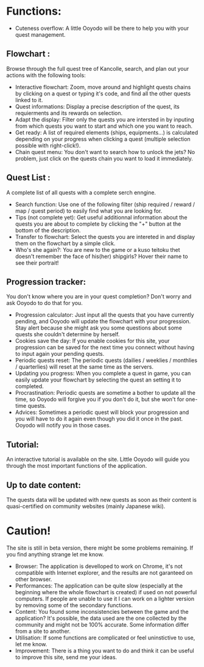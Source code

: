 # Functions:

* Cuteness overflow: A little Ooyodo will be there to help you with your quest management.

## Flowchart : 
Browse through the full quest tree of Kancolle, search, and plan out your actions with the following tools:
* Interactive flowchart: Zoom, move around and highlight quests chains by clicking on a quest or typing it's code, and find all the other quests linked to it.
* Quest informations: Display a precise description of the quest, its requierments and its rewards on selection.
* Adapt the display: Filter only the quests you are intersted in by inputing from which quests you want to start and which one you want to reach.
* Get ready: A list of required elements (ships, equipments...) is calculated depending on your progress when clicking a quest (multiple selection possible with right-click!).
* Chain quest menu: You don't want to search how to unlock the jets? No problem, just click on the quests chain you want to load it immediately.


## Quest List : 
A complete list of all quests with a complete serch enngine.
  * Search function: Use one of the following filter (ship required / reward / map / quest period) to easily find what you are looking for.
  * Tips (not complete yet): Get useful additionnal information about the quests you are about to complete by clicking the "+" button at the bottom of the description.
  * Transfer to flowchart: Select the quests you are intereted in and display them on the flowchart by a simple click.
  * Who's she again?: You are new to the game or a kuso teitoku thet doesn't remember the face of his(her) shipgirls? Hover their name to see their portrait!


## Progression tracker: 
You don't know where you are in your quest completion? Don't worry and ask Ooyodo to do that for you.
  * Progression calculator: Just input all the quests that you have currently pending, and Ooyodo will update the flowchart with your progression. Stay alert because she might ask you some questions about some quests she couldn't determine by herself.
 * Cookies save the day: If you enable cookies for this site, your progression can be saved for the next time you connect without having to input again your pending quests.
  * Periodic quests reset: The periodic quests (dailies / weeklies / monthlies / quarterlies) will reset at the same time as the servers.
  * Updating you progress: When you complete a quest in game, you can easily update your flowchart by selecting the quest an setting it to completed.
  * Procrastination: Periodic quests are sometime a bother to update all the time, so Ooyodo will forgive you if you don't do it, but she won't for one-time quests.
  * Advices: Sometimes a periodic quest will block your progression and you will have to do it again even though you did it once in the past. Ooyodo will notify you in those cases.

## Tutorial: 
An interactive tutorial is available on the site. Little Ooyodo will guide you through the most important functions of the application.

## Up to date content: 
The quests data will be updated with new quests as soon as their content is quasi-certified on community websites (mainly Japanese wiki).



# Caution!
The site is still in beta version, there might be some problems remaining. If you find anything strange let me know.
* Browser: The application is develloped to work on Chrome, it's not compatible with Internet explorer, and the results are not garanteed on other browser.
* Performances: The application can be quite slow (especially at the beginning where the whole flowchart is created) if used on not powerful computers. If people are unable to use it I can work on a lighter version by removing some of the secondary functions.
* Content: You found some inconsistencies between the game and the application? It's possible, the data used are the one collected by the community and might not be 100% accurate. Some information differ from a site to another.
* Utilisation: If some functions are complicated or feel uninstictive to use, let me know.
* Improvement: There is a thing you want to do and think it can be useful to improve this site, send me your ideas.
